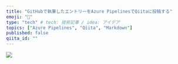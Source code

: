 ```yaml
---
title: "GitHubで執筆したエントリーをAzure PipelinesでQiitaに投稿する"
emoji: "🚀"
type: "tech" # tech: 技術記事 / idea: アイデア
topics: ["Azure Pipelines", "Qiita", "Markdown"]
published: false
qiita_id: ""
---
```


![](../images/20220428180646.png)
